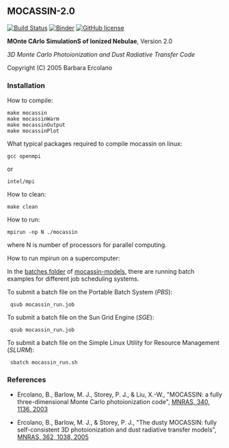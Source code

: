 ## MOCASSIN-2.0
[![Build Status](https://travis-ci.org/mocassin/MOCASSIN-2.0.svg?branch=master)](https://travis-ci.org/mocassin/MOCASSIN-2.0)
[![Binder](http://mybinder.org/badge.svg)](http://mybinder.org/repo/mocassin/mocassin-2.0)
[![GitHub license](https://img.shields.io/badge/license-GPL-blue.svg)](https://github.com/mocassin/MOCASSIN-2.0/blob/master/LICENSE)

**MOnte CArlo SimulationS of Ionized Nebulae**, Version 2.0

*3D Monte Carlo Photoionization and Dust Radiative Transfer Code*

Copyright (C) 2005 Barbara Ercolano

### Installation

How to compile:

    make mocassin
    make mocassinWarm
    make mocassinOutput
    make mocassinPlot

What typical packages required to compile mocassin on linux:

    gcc openmpi

or

    intel/mpi

How to clean:

    make clean
     
How to run:

    mpirun -np N ./mocassin

where N is number of processors for parallel computing.

How to run mpirun on a supercomputer:

In the [batches folder](https://github.com/equib/mocassin-models/tree/master/batches) of [mocassin-models](https://github.com/equib/mocassin-models), there are running batch examples for different job scheduling systems. 

To submit a batch file on the Portable Batch System (*PBS*):

     qsub mocassin_run.job

To submit a batch file on the Sun Grid Engine (*SGE*):

     qsub mocassin_run.job

To submit a batch file on the Simple Linux Utility for Resource Management (*SLURM*): 

     sbatch mocassin_run.sh

### References

* Ercolano, B., Barlow, M. J., Storey, P. J., & Liu, X.-W., "MOCASSIN: a fully three-dimensional Monte Carlo photoionization code", [MNRAS, 340, 1136, 2003](http://adsabs.harvard.edu/abs/2003MNRAS.340.1136E)

* Ercolano, B., Barlow, M. J., \& Storey, P. J., "The dusty MOCASSIN: fully self-consistent 3D photoionization and dust radiative transfer models", [MNRAS, 362, 1038, 2005](http://adsabs.harvard.edu/abs/2005MNRAS.362.1038E)
